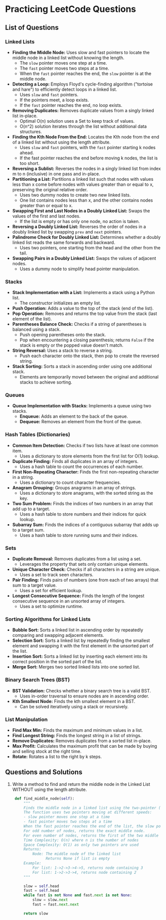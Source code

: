 # Practicing LeetCode Questions

## List of Questions

### Linked Lists

*   **Finding the Middle Node:** Uses slow and fast pointers to locate the middle node in a linked list without knowing the length.
    *   The `slow` pointer moves one step at a time.
    *   The `fast` pointer moves two steps at a time.
    *   When the `fast` pointer reaches the end, the `slow` pointer is at the middle node.
*   **Detecting a Loop:** Employs Floyd's cycle-finding algorithm ("tortoise and hare") to efficiently detect loops in a linked list.
    *   Uses `slow` and `fast` pointers.
    *   If the pointers meet, a loop exists.
    *   If the `fast` pointer reaches the end, no loop exists.
*   **Removing Duplicates:** Removes duplicate values from a singly linked list in-place.
    *   Optimal O(n) solution uses a Set to keep track of values.
    *   O(n^2) solution iterates through the list without additional data structures.
*   **Finding the Kth Node From the End:** Locates the Kth node from the end of a linked list without using the length attribute.
    *   Uses `slow` and `fast` pointers, with the `fast` pointer starting k nodes ahead.
    *   If the fast pointer reaches the end before moving k nodes, the list is too short.
*   **Reversing a Sublist:** Reverses the nodes in a singly linked list from index m to n (inclusive) in one pass and in-place.
*   **Partitioning a List:** Partitions a linked list such that nodes with values less than x come before nodes with values greater than or equal to x, preserving the original relative order.
    *   Uses two dummy nodes to create two new linked lists.
    *   One list contains nodes less than x, and the other contains nodes greater than or equal to x.
*   **Swapping First and Last Nodes in a Doubly Linked List:** Swaps the values of the first and last nodes.
    *   If the list is empty or has only one node, no action is taken.
*   **Reversing a Doubly Linked List:** Reverses the order of nodes in a doubly linked list by swapping `prev` and `next` pointers.
*   **Palindrome Check for Doubly Linked List:** Determines whether a doubly linked list reads the same forwards and backward.
    *   Uses two pointers, one starting from the head and the other from the tail.
*   **Swapping Pairs in a Doubly Linked List:** Swaps the values of adjacent nodes.
    *   Uses a dummy node to simplify head pointer manipulation.

### Stacks

*   **Stack Implementation with a List:** Implements a stack using a Python list.
    *   The constructor initializes an empty list.
*   **Push Operation:** Adds a value to the top of the stack (end of the list).
*   **Pop Operation:** Removes and returns the top value from the stack (last element of the list).
*   **Parentheses Balance Check:** Checks if a string of parentheses is balanced using a stack.
    *   Push opening parentheses onto the stack.
    *   Pop when encountering a closing parenthesis; returns `False` if the stack is empty or the popped value doesn't match.
*   **String Reversal:** Uses a stack to reverse a string.
    *   Push each character onto the stack, then pop to create the reversed string.
*   **Stack Sorting:** Sorts a stack in ascending order using one additional stack.
    *   Elements are temporarily moved between the original and additional stacks to achieve sorting.

### Queues

*   **Queue Implementation with Stacks:** Implements a queue using two stacks.
    *   **Enqueue:** Adds an element to the back of the queue.
    *   **Dequeue:** Removes an element from the front of the queue.

### Hash Tables (Dictionaries)

*   **Common Item Detection:** Checks if two lists have at least one common item.
    *   Uses a dictionary to store elements from the first list for O(1) lookup.
*   **Duplicate Finding:** Finds all duplicates in an array of integers.
    *   Uses a hash table to count the occurrences of each number.
*   **First Non-Repeating Character:** Finds the first non-repeating character in a string.
    *   Uses a dictionary to count character frequencies.
*   **Anagram Grouping:** Groups anagrams in an array of strings.
    *   Uses a dictionary to store anagrams, with the sorted string as the key.
*   **Two Sum Problem:** Finds the indices of two numbers in an array that add up to a target.
    *   Uses a hash table to store numbers and their indices for quick lookup.
*   **Subarray Sum:** Finds the indices of a contiguous subarray that adds up to a target sum.
    *   Uses a hash table to store running sums and their indices.

### Sets

*   **Duplicate Removal:** Removes duplicates from a list using a set.
    *   Leverages the property that sets only contain unique elements.
*   **Unique Character Check:** Checks if all characters in a string are unique.
    *   Uses a set to track seen characters.
*   **Pair Finding:** Finds pairs of numbers (one from each of two arrays) that sum to a target value.
    *   Uses a set for efficient lookup.
*   **Longest Consecutive Sequence:** Finds the length of the longest consecutive sequence in an unsorted array of integers.
    *   Uses a set to optimize runtime.

### Sorting Algorithms for Linked Lists

*   **Bubble Sort:** Sorts a linked list in ascending order by repeatedly comparing and swapping adjacent elements.
*   **Selection Sort:** Sorts a linked list by repeatedly finding the smallest element and swapping it with the first element in the unsorted part of the list.
*   **Insertion Sort:** Sorts a linked list by inserting each element into its correct position in the sorted part of the list.
*   **Merge Sort:** Merges two sorted linked lists into one sorted list.

### Binary Search Trees (BST)

*   **BST Validation:** Checks whether a binary search tree is a valid BST.
    *   Uses in-order traversal to ensure nodes are in ascending order.
*   **Kth Smallest Node:** Finds the kth smallest element in a BST.
    *   Can be solved iteratively using a stack or recursively.

### List Manipulation

*   **Find Max Min:** Finds the maximum and minimum values in a list.
*   **Find Longest String:** Finds the longest string in a list of strings.
*   **Remove Duplicates:** Removes duplicates from a sorted list in-place.
*   **Max Profit:** Calculates the maximum profit that can be made by buying and selling stock at the right time.
*   **Rotate:** Rotates a list to the right by k steps.

## Questions and Solutions
1. Write a method to find and return the middle node in the Linked List WITHOUT using the length attribute.
   ```python
    def find_middle_node(self):
        """
        Finds the middle node in a linked list using the two-pointer (slow and fast) technique.
        The function uses two pointers moving at different speeds:
        - slow pointer moves one step at a time
        - fast pointer moves two steps at a time
        When the fast pointer reaches the end of the list, the slow pointer will be at the middle.
        For odd number of nodes, returns the exact middle node.
        For even number of nodes, returns the first of the two middle nodes.
        Time Complexity: O(n) where n is the number of nodes
        Space Complexity: O(1) as only two pointers are used
        Returns:
            Node: The middle node of the linked list
                  Returns None if list is empty
        Example:
            For list: 1->2->3->4->5, returns node containing 3
            For list: 1->2->3->4, returns node containing 2
        """

        slow = self.head
        fast = self.head
        while fast is not None and fast.next is not None:
            slow = slow.next
            fast = fast.next.next

        return slow

   ```
